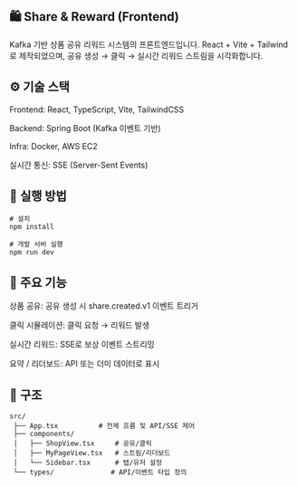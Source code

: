 ## 🛍️ Share & Reward (Frontend)

Kafka 기반 상품 공유 리워드 시스템의 프론트엔드입니다.
React + Vite + Tailwind로 제작되었으며, 공유 생성 → 클릭 → 실시간 리워드 스트림을 시각화합니다.

## ⚙️ 기술 스택

Frontend: React, TypeScript, Vite, TailwindCSS

Backend: Spring Boot (Kafka 이벤트 기반)

Infra: Docker, AWS EC2

실시간 통신: SSE (Server-Sent Events)

## 🚀 실행 방법
```
# 설치
npm install

# 개발 서버 실행
npm run dev
```
## 🧩 주요 기능

상품 공유: 공유 생성 시 share.created.v1 이벤트 트리거

클릭 시뮬레이션: 클릭 요청 → 리워드 발생

실시간 리워드: SSE로 보상 이벤트 스트리밍

요약 / 리더보드: API 또는 더미 데이터로 표시

## 🧱 구조
```
src/
 ├── App.tsx          # 전체 흐름 및 API/SSE 제어
 ├── components/
 │   ├── ShopView.tsx     # 공유/클릭
 │   ├── MyPageView.tsx   # 스트림/리더보드
 │   └── Sidebar.tsx      # 탭/유저 설정
 └── types/              # API/이벤트 타입 정의
```



	
